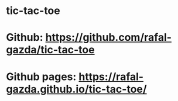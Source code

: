 # tic-tac-toe

# Github: https://github.com/rafal-gazda/tic-tac-toe
# Github pages: https://rafal-gazda.github.io/tic-tac-toe/
